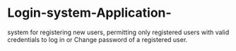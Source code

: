 # Login-system-Application-
system for registering new users, permitting only registered users with valid credentials to log in or Change password of a registered user. 
